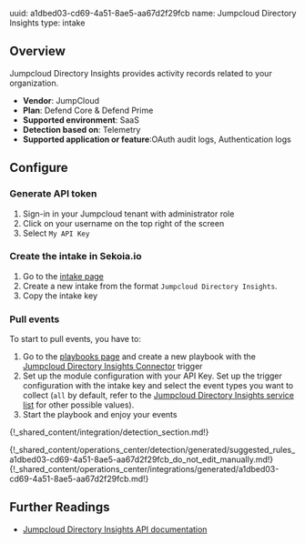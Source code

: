 uuid: a1dbed03-cd69-4a51-8ae5-aa67d2f29fcb
name: Jumpcloud Directory Insights
type: intake


## Overview
Jumpcloud Directory Insights provides activity records related to your organization.

- **Vendor**: JumpCloud
- **Plan**: Defend Core & Defend Prime
- **Supported environment**: SaaS
- **Detection based on**: Telemetry
- **Supported application or feature**:OAuth audit logs, Authentication logs





## Configure

### Generate API token

1. Sign-in in your Jumpcloud tenant with administrator role
2. Click on your username on the top right of the screen
3. Select `My API Key`

### Create the intake in Sekoia.io

1. Go to the [intake page](https://app.sekoia.io/operations/intakes)
2. Create a new intake from the format `Jumpcloud Directory Insights`.
3. Copy the intake key

### Pull events

To start to pull events, you have to:

1. Go to the [playbooks page](https://app.sekoia.io/operations/playbooks) and create a new playbook with the [Jumpcloud Directory Insights Connector](/integration/action_library/iam/jumpcloud-directory-insights) trigger
2. Set up the module configuration with your API Key. Set up the trigger configuration with the intake key and select the event types you want to collect (`all` by default, refer to the [Jumpcloud Directory Insights service list](https://docs.jumpcloud.com/api/insights/directory/1.0/index.html#section/Using-the-Directory-Insights-API/JSON-POST-Request-Body) for other possible values).
3. Start the playbook and enjoy your events


{!_shared_content/integration/detection_section.md!}

{!_shared_content/operations_center/detection/generated/suggested_rules_a1dbed03-cd69-4a51-8ae5-aa67d2f29fcb_do_not_edit_manually.md!}
{!_shared_content/operations_center/integrations/generated/a1dbed03-cd69-4a51-8ae5-aa67d2f29fcb.md!}

## Further Readings

- [Jumpcloud Directory Insights API documentation](https://docs.jumpcloud.com/api/insights/directory/1.0/index.html)
